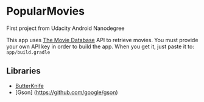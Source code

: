 # PopularMovies

First project from Udacity Android Nanodegree

This app uses [The Movie Database](https://www.themoviedb.org/documentation/api) API to retrieve movies.
You must provide your own API key in order to build the app. When you get it, just paste it to:
    ```
    app/build.gradle
    ```
    
## Libraries
 * [ButterKnife](http://jakewharton.github.io/butterknife/) 
 * [Gson] (https://github.com/google/gson)
